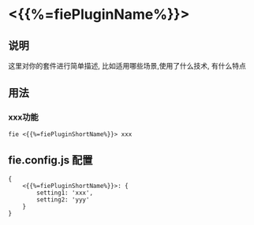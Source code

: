 # <{{%=fiePluginName%}}>

## 说明

这里对你的套件进行简单描述, 比如适用哪些场景,使用了什么技术, 有什么特点

## 用法

### xxx功能

```
fie <{{%=fiePluginShortName%}}> xxx
```

## fie.config.js 配置

```
{
    <{{%=fiePluginShortName%}}>: {
        setting1: 'xxx',
        setting2: 'yyy'
    }    
}
```



